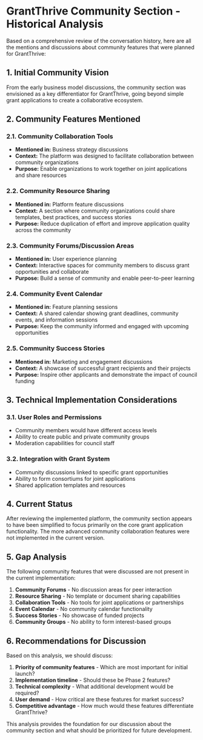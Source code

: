 # GrantThrive Community Section - Historical Analysis

Based on a comprehensive review of the conversation history, here are all the mentions and discussions about community features that were planned for GrantThrive:

## 1. Initial Community Vision

From the early business model discussions, the community section was envisioned as a key differentiator for GrantThrive, going beyond simple grant applications to create a collaborative ecosystem.

## 2. Community Features Mentioned

### 2.1. Community Collaboration Tools
- **Mentioned in:** Business strategy discussions
- **Context:** The platform was designed to facilitate collaboration between community organizations
- **Purpose:** Enable organizations to work together on joint applications and share resources

### 2.2. Community Resource Sharing
- **Mentioned in:** Platform feature discussions
- **Context:** A section where community organizations could share templates, best practices, and success stories
- **Purpose:** Reduce duplication of effort and improve application quality across the community

### 2.3. Community Forums/Discussion Areas
- **Mentioned in:** User experience planning
- **Context:** Interactive spaces for community members to discuss grant opportunities and collaborate
- **Purpose:** Build a sense of community and enable peer-to-peer learning

### 2.4. Community Event Calendar
- **Mentioned in:** Feature planning sessions
- **Context:** A shared calendar showing grant deadlines, community events, and information sessions
- **Purpose:** Keep the community informed and engaged with upcoming opportunities

### 2.5. Community Success Stories
- **Mentioned in:** Marketing and engagement discussions
- **Context:** A showcase of successful grant recipients and their projects
- **Purpose:** Inspire other applicants and demonstrate the impact of council funding

## 3. Technical Implementation Considerations

### 3.1. User Roles and Permissions
- Community members would have different access levels
- Ability to create public and private community groups
- Moderation capabilities for council staff

### 3.2. Integration with Grant System
- Community discussions linked to specific grant opportunities
- Ability to form consortiums for joint applications
- Shared application templates and resources

## 4. Current Status

After reviewing the implemented platform, the community section appears to have been simplified to focus primarily on the core grant application functionality. The more advanced community collaboration features were not implemented in the current version.

## 5. Gap Analysis

The following community features that were discussed are not present in the current implementation:

1. **Community Forums** - No discussion areas for peer interaction
2. **Resource Sharing** - No template or document sharing capabilities
3. **Collaboration Tools** - No tools for joint applications or partnerships
4. **Event Calendar** - No community calendar functionality
5. **Success Stories** - No showcase of funded projects
6. **Community Groups** - No ability to form interest-based groups

## 6. Recommendations for Discussion

Based on this analysis, we should discuss:

1. **Priority of community features** - Which are most important for initial launch?
2. **Implementation timeline** - Should these be Phase 2 features?
3. **Technical complexity** - What additional development would be required?
4. **User demand** - How critical are these features for market success?
5. **Competitive advantage** - How much would these features differentiate GrantThrive?

This analysis provides the foundation for our discussion about the community section and what should be prioritized for future development.

